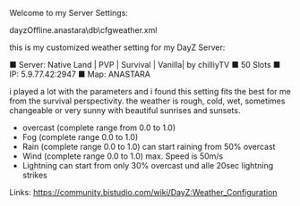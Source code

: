 Welcome to my Server Settings:

dayzOffline.anastara\db\cfgweather.xml

this is my customized weather setting for my DayZ Server:

■ Server:  Native Land |  PVP  | Survival | Vanilla| by chilliyTV
■ 50 Slots
■ IP: 5.9.77.42:2947
■ Map: ANASTARA


i played a lot with the parameters and i found this setting fits the best for me from the survival perspectivity.
the weather is rough, cold, wet, sometimes changeable or very sunny with beautiful sunrises and sunsets.

- overcast    (complete range from 0.0 to 1.0)
- Fog         (complete range 0.0 to 1.0)
- Rain        (complete range 0.0 to 1.0)       can start raining from 50% overcast
- Wind        (complete range 0.0 to 1.0)       max. Speed is 50m/s
- Lightning                                     can start from only 30% overcast und alle 20sec lightning strikes


Links:
https://community.bistudio.com/wiki/DayZ:Weather_Configuration
